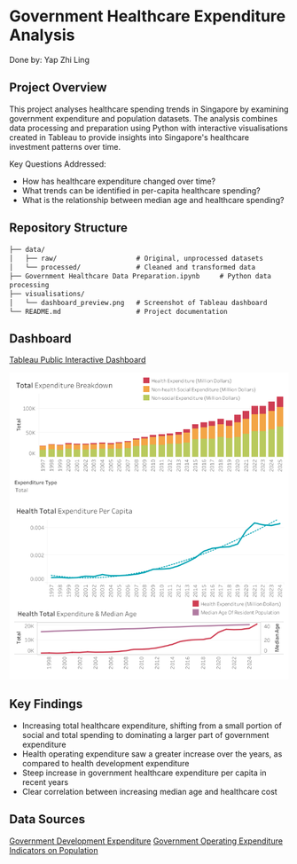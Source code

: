 # Government Healthcare Expenditure Analysis
Done by: Yap Zhi Ling
## Project Overview
This project analyses healthcare spending trends in Singapore by examining government expenditure and population datasets. The analysis combines data processing and preparation using Python with interactive visualisations created in Tableau to provide insights into Singapore's healthcare investment patterns over time.

Key Questions Addressed:
- How has healthcare expenditure changed over time?
- What trends can be identified in per-capita healthcare spending?
- What is the relationship between median age and healthcare spending?

## Repository Structure
```
├── data/
│   ├── raw/                    # Original, unprocessed datasets
│   └── processed/              # Cleaned and transformed data
├── Government Healthcare Data Preparation.ipynb     # Python data processing
├── visualisations/
│   └── dashboard_preview.png   # Screenshot of Tableau dashboard
└── README.md                   # Project documentation
```
## Dashboard
[Tableau Public Interactive Dashboard](https://public.tableau.com/views/GovernmentHealthExpenditureAnalysis/Dashboard?:language=en-US&:sid=&:redirect=auth&:display_count=n&:origin=viz_share_link)

![image](visualisations/dashboard_preview.png)

## Key Findings
- Increasing total healthcare expenditure, shifting from a small portion of social and total spending to dominating a larger part of government expenditure
- Health operating expenditure saw a greater increase over the years, as compared to health development expenditure
- Steep increase in government healthcare expenditure per capita in recent years
- Clear correlation between increasing median age and healthcare cost

## Data Sources
[Government Development Expenditure](https://tablebuilder.singstat.gov.sg/table/TS/M130591)
[Government Operating Expenditure](https://tablebuilder.singstat.gov.sg/table/TS/M130631)
[Indicators on Population](https://data.gov.sg/datasets/d_3d227e5d9fdec73f3bcadce671c333a6/view)
